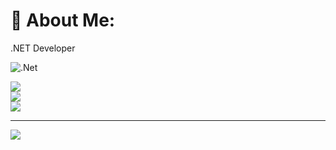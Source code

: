 # 💫 About Me:
.NET Developer



![.Net](https://img.shields.io/badge/.NET-5C2D91?style=for-the-badge&logo=.net&logoColor=white)

![](https://github-readme-stats.vercel.app/api?username=dann1001&theme=shadow_blue&hide_border=false&include_all_commits=true&count_private=true)<br/>
![](https://github-readme-streak-stats.herokuapp.com/?user=dann1001&theme=shadow_blue&hide_border=false)<br/>
![](https://github-readme-stats.vercel.app/api/top-langs/?username=dann1001&theme=shadow_blue&hide_border=false&include_all_commits=true&count_private=true&layout=compact)

---
[![](https://visitcount.itsvg.in/api?id=dann1001&icon=0&color=0)](https://visitcount.itsvg.in)

<!-- Proudly created with GPRM ( https://gprm.itsvg.in ) -->
